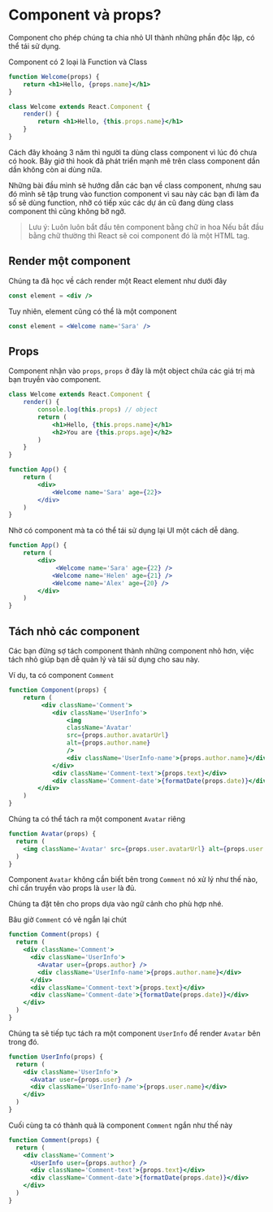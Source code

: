 # Component và props?

Component cho phép chúng ta chia nhỏ UI thành những phần độc lập, có thể tái sử dụng.

Component có 2 loại là Function và Class

```jsx
function Welcome(props) {
    return <h1>Hello, {props.name}</h1>
}
```

```jsx
class Welcome extends React.Component {
    render() {
        return <h1>Hello, {this.props.name}</h1> 
    }
}
```

Cách đây khoảng 3 năm thì người ta dùng class component vì lúc đó chưa có hook. Bây giờ thì hook đã phát triển mạnh mẽ trên class component dần dần không còn ai dùng nữa.

Những bài đầu mình sẽ hướng dẫn các bạn về class component, nhưng sau đó mình sẽ tập trung vào function component vì sau này các bạn đi làm đa số sẽ dùng function, nhỡ có tiếp xúc các dự án cũ đang dùng class component thì cũng không bỡ ngỡ.

> Lưu ý: Luôn luôn bắt đầu tên component bằng chữ in hoa
> Nếu bắt đầu bằng chữ thường thì React sẽ coi component đó là một HTML tag.

## Render một component
Chúng ta đã học về cách render một React element như dưới đây

```jsx
const element = <div />
```

Tuy nhiên, element cũng có thể là một component
```jsx
const element = <Welcome name='Sara' />
```

## Props
Component nhận vào `props`, `props` ở đây là một object chứa các giá trị mà bạn truyền vào component.

```jsx
class Welcome extends React.Component {
    render() {
        console.log(this.props) // object
        return (
            <h1>Hello, {this.props.name}</h1>
            <h2>You are {this.props.age}</h2>
        )
    }
}

function App() {
    return (
        <div>
            <Welcome name='Sara' age={22}>
        </div>
    )
}
```

Nhờ có component mà ta có thể tái sử dụng lại UI một cách dễ dàng.

```jsx
function App() {
    return (
        <div>
             <Welcome name='Sara' age={22} />
            <Welcome name='Helen' age={21} />
            <Welcome name='Alex' age={20} />
        </div>
    )
}
```

## Tách nhỏ các component
Các bạn đừng sợ tách component thành những component nhỏ hơn, việc tách nhỏ giúp bạn dễ quản lý và tái sử dụng cho sau này.

Ví dụ, ta có component `Comment`

```jsx
function Component(props) {
    return (
         <div className='Comment'>
            <div className='UserInfo'>
                <img
                className='Avatar'
                src={props.author.avatarUrl}
                alt={props.author.name}
                />
                <div className='UserInfo-name'>{props.author.name}</div>
            </div>
            <div className='Comment-text'>{props.text}</div>
            <div className='Comment-date'>{formatDate(props.date)}</div>
        </div>
    )
}
```

Chúng ta có thể tách ra một component `Avatar` riêng

```jsx
function Avatar(props) {
  return (
    <img className='Avatar' src={props.user.avatarUrl} alt={props.user.name} />
  )
}
```

Component `Avatar` không cần biết bên trong `Comment` nó xử lý như thế nào, chỉ cần truyền vào props là `user` là đủ.

Chúng ta đặt tên cho props dựa vào ngữ cảnh cho phù hợp nhé.

Bâu giờ `Comment` có vẻ ngắn lại chút

```jsx
function Comment(props) {
  return (
    <div className='Comment'>
      <div className='UserInfo'>
        <Avatar user={props.author} />
        <div className='UserInfo-name'>{props.author.name}</div>
      </div>
      <div className='Comment-text'>{props.text}</div>
      <div className='Comment-date'>{formatDate(props.date)}</div>
    </div>
  )
}
```

Chúng ta sẽ tiếp tục tách ra một component `UserInfo` để render `Avatar` bên trong đó.

```jsx
function UserInfo(props) {
  return (
    <div className='UserInfo'>
      <Avatar user={props.user} />
      <div className='UserInfo-name'>{props.user.name}</div>
    </div>
  )
}
```

Cuối cùng ta có thành quả là component `Comment` ngắn như thế này

```jsx
function Comment(props) {
  return (
    <div className='Comment'>
      <UserInfo user={props.author} />
      <div className='Comment-text'>{props.text}</div>
      <div className='Comment-date'>{formatDate(props.date)}</div>
    </div>
  )
}
```
